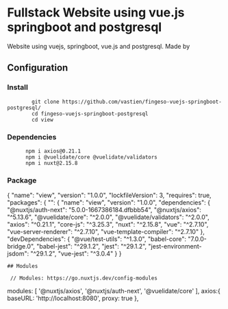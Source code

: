 # Fullstack Website using vue.js springboot and postgresql
Website using vuejs, springboot, vue.js and postgresql. Made by

## Configuration

### Install
            git clone https://github.com/vastien/fingeso-vuejs-springboot-postgresql/
            cd fingeso-vuejs-springboot-postgresql
            cd view

### Dependencies

          npm i axios@0.21.1
          npm i @vuelidate/core @vuelidate/validators
          npm i nuxt@2.15.8

### Package
{
  "name": "view",
  "version": "1.0.0",
  "lockfileVersion": 3,
  "requires": true,
  "packages": {
    "": {
      "name": "view",
      "version": "1.0.0",
      "dependencies": {
        "@nuxtjs/auth-next": "5.0.0-1667386184.dfbbb54",
        "@nuxtjs/axios": "^5.13.6",
        "@vuelidate/core": "^2.0.0",
        "@vuelidate/validators": "^2.0.0",
        "axios": "^0.21.1",
        "core-js": "^3.25.3",
        "nuxt": "^2.15.8",
        "vue": "^2.7.10",
        "vue-server-renderer": "^2.7.10",
        "vue-template-compiler": "^2.7.10"
      },
      "devDependencies": {
        "@vue/test-utils": "^1.3.0",
        "babel-core": "7.0.0-bridge.0",
        "babel-jest": "^29.1.2",
        "jest": "^29.1.2",
        "jest-environment-jsdom": "^29.1.2",
        "vue-jest": "^3.0.4"
      }
    }
    
    
    ## Modules
    
     // Modules: https://go.nuxtjs.dev/config-modules
  modules: [
    '@nuxtjs/axios',
    '@nuxtjs/auth-next',
    '@vuelidate/core'
    ],
  axios:{
    baseURL: 'http://localhost:8080',
    proxy: true
  },

    
